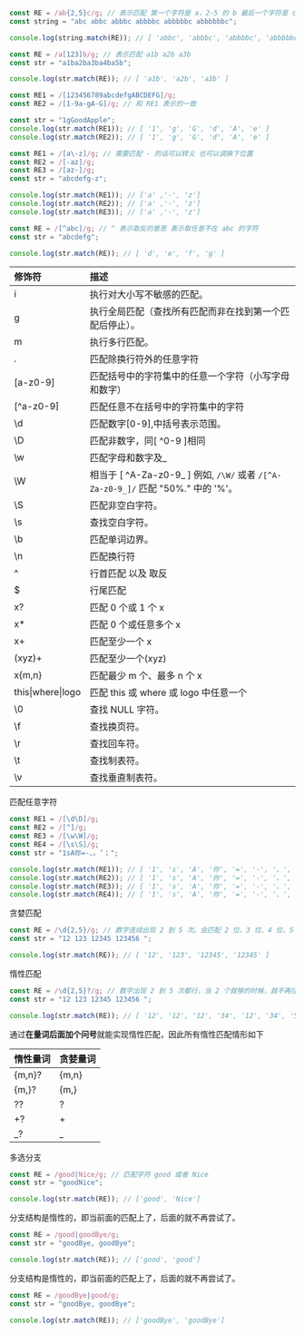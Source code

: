 ```javascript
const RE = /ab{2,5}c/g; // 表示匹配 第一个字符是 a，2-5 的 b 最后一个字符是 c
const string = "abc abbc abbbc abbbbc abbbbbc abbbbbbc";

console.log(string.match(RE)); // [ 'abbc', 'abbbc', 'abbbbc', 'abbbbbc' ]
```

```javascript
const RE = /a[123]b/g; // 表示匹配 a1b a2b a3b
const str = "a1ba2ba3ba4ba5b";

console.log(str.match(RE)); // [ 'a1b', 'a2b', 'a3b' ]
```

```javascript
const RE1 = /[123456789abcdefgABCDEFG]/g;
const RE2 = /[1-9a-gA-G]/g; // 和 RE1 表示的一致

const str = "1gGoodApple";
console.log(str.match(RE1)); // [ '1', 'g', 'G', 'd', 'A', 'e' ]
console.log(str.match(RE2)); // [ '1', 'g', 'G', 'd', 'A', 'e' ]
```

```javascript
const RE1 = /[a\-z]/g; // 需要匹配 - 的话可以转义 也可以调换下位置
const RE2 = /[-az]/g;
const RE3 = /[az-]/g;
const str = "abcdefg-z";

console.log(str.match(RE1)); // ['a' ,'-', 'z']
console.log(str.match(RE2)); // ['a' ,'-', 'z']
console.log(str.match(RE3)); // ['a' ,'-', 'z']
```

```javascript
const RE = /[^abc]/g; // ^ 表示取反的意思 表示取任意不在 abc 的字符
const str = "abcdefg";

console.log(str.match(RE)); // [ 'd', 'e', 'f', 'g' ]
```

| 修饰符            | 描述                                                                              |
| :---------------- | :-------------------------------------------------------------------------------- |
| i                 | 执行对大小写不敏感的匹配。                                                        |
| g                 | 执行全局匹配（查找所有匹配而非在找到第一个匹配后停止）。                          |
| m                 | 执行多行匹配。                                                                    |
| .                 | 匹配除换行符外的任意字符                                                          |
| [a-z0-9]          | 匹配括号中的字符集中的任意一个字符（小写字母和数字）                              |
| [^a-z0-9]         | 匹配任意不在括号中的字符集中的字符                                                |
| \d                | 匹配数字[0-9],中括号表示范围。                                                    |
| \D                | 匹配非数字，同[ ^0-9 ]相同                                                        |
| \w                | 匹配字母和数字及\_                                                                |
| \W                | 相当于 [ ^A-Za-z0-9_ ] 例如, `/\W/` 或者 `/[^A-Za-z0-9_]/` 匹配 "50%." 中的 '%'。 |
| \S                | 匹配非空白字符。                                                                  |
| \s                | 查找空白字符。                                                                    |
| \b                | 匹配单词边界。                                                                    |
| \n                | 匹配换行符                                                                        |
| ^                 | 行首匹配 以及 取反                                                                |
| $                 | 行尾匹配                                                                          |
| x?                | 匹配 0 个或 1 个 x                                                                |
| x\*               | 匹配 0 个或任意多个 x                                                             |
| x+                | 匹配至少一个 x                                                                    |
| (xyz)+            | 匹配至少一个(xyz)                                                                 |
| x{m,n}            | 匹配最少 m 个、最多 n 个 x                                                        |
| this\|where\|logo | 匹配 this 或 where 或 logo 中任意一个                                             |
| \0                | 查找 NULL 字符。                                                                  |
| \f                | 查找换页符。                                                                      |
| \r                | 查找回车符。                                                                      |
| \t                | 查找制表符。                                                                      |
| \v                | 查找垂直制表符。                                                                  |

匹配任意字符

```javascript
const RE1 = /[\d\D]/g;
const RE2 = /[^]/g;
const RE3 = /[\w\W]/g;
const RE4 = /[\s\S]/g;
const str = "1sA你=-、。‘；";

console.log(str.match(RE1)); // [ '1', 's', 'A', '你', '=', '-', '、', '。', '‘', '；' ]
console.log(str.match(RE2)); // [ '1', 's', 'A', '你', '=', '-', '、', '。', '‘', '；' ]
console.log(str.match(RE3)); // [ '1', 's', 'A', '你', '=', '-', '、', '。', '‘', '；' ]
console.log(str.match(RE4)); // [ '1', 's', 'A', '你', '=', '-', '、', '。', '‘', '；' ]
```

贪婪匹配

```javascript
const RE = /\d{2,5}/g; // 数字连续出现 2 到 5 次。会匹配 2 位、3 位、4 位、5 位连续数字 会尽可能多的匹配
const str = "12 123 12345 123456 ";

console.log(str.match(RE)); // [ '12', '123', '12345', '12345' ]
```

惰性匹配

```javascript
const RE = /\d{2,5}?/g; // 数字出现 2 到 5 次都行，当 2 个就够的时候，就不再往下尝试了
const str = "12 123 12345 123456 ";

console.log(str.match(RE)); // [ '12', '12', '12', '34', '12', '34', '56' ]
```

通过**在量词后面加个问号**就能实现惰性匹配，因此所有惰性匹配情形如下

| 惰性量词 | 贪婪量词 |
| :------- | :------- |
| {m,n}?   | {m,n}    |
| {m,}?    | {m,}     |
| ??       | ?        |
| +?       | +        |
| \_?      | \_       |

多选分支

```javascript
const RE = /good|Nice/g; // 匹配字符 good 或者 Nice
const str = "goodNice";

console.log(str.match(RE)); // ['good', 'Nice']
```

分支结构是惰性的，即当前面的匹配上了，后面的就不再尝试了。

```javascript
const RE = /good|goodBye/g;
const str = "goodBye, goodBye";

console.log(str.match(RE)); // ['good', 'good']
```

分支结构是惰性的，即当前面的匹配上了，后面的就不再尝试了。

```javascript
const RE = /goodBye|good/g;
const str = "goodBye, goodBye";

console.log(str.match(RE)); // ['goodBye', 'goodBye']
```
